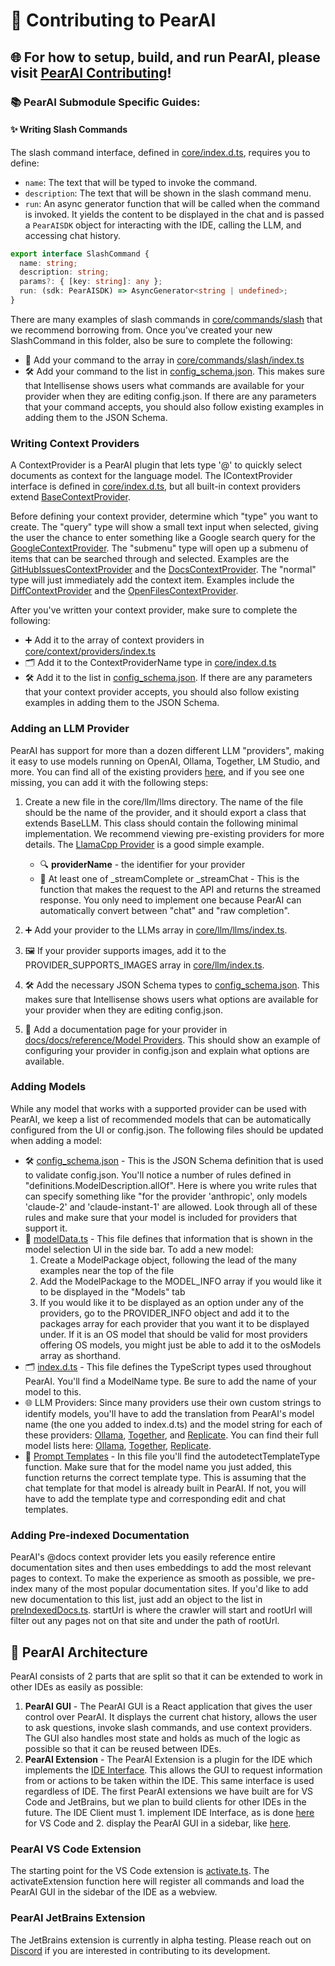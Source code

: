 # 🍐 Contributing to PearAI

## 🌐 **For how to setup, build, and run PearAI, please visit [PearAI Contributing](https://github.com/pearai/pearai-app)!**

### 📚 PearAI Submodule Specific Guides:

#### ✨ Writing Slash Commands

The slash command interface, defined in [core/index.d.ts](./core/index.d.ts), requires you to define:
- `name`: The text that will be typed to invoke the command.
- `description`: The text that will be shown in the slash command menu.
- `run`: An async generator function that will be called when the command is invoked. It yields the content to be displayed in the chat and is passed a `PearAISDK` object for interacting with the IDE, calling the LLM, and accessing chat history.
```ts
export interface SlashCommand {
  name: string;
  description: string;
  params?: { [key: string]: any };
  run: (sdk: PearAISDK) => AsyncGenerator<string | undefined>;
}
```
There are many examples of slash commands in [core/commands/slash](./core/commands/slash) that we recommend borrowing from. Once you've created your new SlashCommand in this folder, also be sure to complete the following:

- 📝 Add your command to the array in [core/commands/slash/index.ts](./core/commands/slash/index.ts)
- 🛠 Add your command to the list in [config_schema.json](./extensions/vscode/config_schema.json). This makes sure that Intellisense shows users what commands are available for your provider when they are editing config.json. If there are any parameters that your command accepts, you should also follow existing examples in adding them to the JSON Schema.

### Writing Context Providers

A ContextProvider is a PearAI plugin that lets type '@' to quickly select documents as context for the language model. The IContextProvider interface is defined in [core/index.d.ts](./core/index.d.ts), but all built-in context providers extend [BaseContextProvider](./core/context/index.ts).

Before defining your context provider, determine which "type" you want to create. The "query" type will show a small text input when selected, giving the user the chance to enter something like a Google search query for the [GoogleContextProvider](./core/context/providers/GoogleContextProvider.ts). The "submenu" type will open up a submenu of items that can be searched through and selected. Examples are the [GitHubIssuesContextProvider](./core/context/providers/GitHubIssuesContextProvider.ts) and the [DocsContextProvider](./core/context/providers/DocsContextProvider.ts). The "normal" type will just immediately add the context item. Examples include the [DiffContextProvider](./core/context/providers/DiffContextProvider.ts) and the [OpenFilesContextProvider](./core/context/providers/OpenFilesContextProvider.ts).

After you've written your context provider, make sure to complete the following:

- ➕ Add it to the array of context providers in [core/context/providers/index.ts](./core/context/providers/index.ts)
- 🗂 Add it to the ContextProviderName type in [core/index.d.ts](./core/index.d.ts)
- 🛠 Add it to the list in [config_schema.json](./extensions/vscode/config_schema.json). If there are any parameters that your context provider accepts, you should also follow existing examples in adding them to the JSON Schema.

### Adding an LLM Provider

PearAI has support for more than a dozen different LLM "providers", making it easy to use models running on OpenAI, Ollama, Together, LM Studio, and more. You can find all of the existing providers [here](https://github.com/trypear/pearai-submodule/tree/main/core/llm/llms), and if you see one missing, you can add it with the following steps:

1. Create a new file in the core/llm/llms directory. The name of the file should be the name of the provider, and it should export a class that extends BaseLLM. This class should contain the following minimal implementation. We recommend viewing pre-existing providers for more details. The [LlamaCpp Provider](./core/llm/llms/LlamaCpp.ts) is a good simple example.

   - 🔍 **providerName** - the identifier for your provider
   - 🔄 At least one of _streamComplete or _streamChat - This is the function that makes the request to the API and returns the streamed response. You only need to implement one because PearAI can automatically convert between "chat" and "raw completion".

2. ➕ Add your provider to the LLMs array in [core/llm/llms/index.ts](./core/llm/llms/index.ts).
3. 🖼 If your provider supports images, add it to the PROVIDER_SUPPORTS_IMAGES array in [core/llm/index.ts](./core/llm/index.ts).
4. 🛠 Add the necessary JSON Schema types to [config_schema.json](./extensions/vscode/config_schema.json). This makes sure that Intellisense shows users what options are available for your provider when they are editing config.json.
5. 📄 Add a documentation page for your provider in [docs/docs/reference/Model Providers](./docs/docs/reference/Model%20Providers). This should show an example of configuring your provider in config.json and explain what options are available.

### Adding Models

While any model that works with a supported provider can be used with PearAI, we keep a list of recommended models that can be automatically configured from the UI or config.json. The following files should be updated when adding a model:

- 🛠 [config_schema.json](./extensions/vscode/config_schema.json) - This is the JSON Schema definition that is used to validate config.json. You'll notice a number of rules defined in "definitions.ModelDescription.allOf". Here is where you write rules that can specify something like "for the provider 'anthropic', only models 'claude-2' and 'claude-instant-1' are allowed. Look through all of these rules and make sure that your model is included for providers that support it.
- 📂 [modelData.ts](./gui/src/util/modelData.ts) - This file defines that information that is shown in the model selection UI in the side bar. To add a new model:
  1. Create a ModelPackage object, following the lead of the many examples near the top of the file
  2. Add the ModelPackage to the MODEL_INFO array if you would like it to be displayed in the "Models" tab
  3. If you would like it to be displayed as an option under any of the providers, go to the PROVIDER_INFO object and add it to the packages array for each provider that you want it to be displayed under. If it is an OS model that should be valid for most providers offering OS models, you might just be able to add it to the osModels array as shorthand.
- 🗂 [index.d.ts](./core/index.d.ts) - This file defines the TypeScript types used throughout PearAI. You'll find a ModelName type. Be sure to add the name of your model to this.
- 🌐 LLM Providers: Since many providers use their own custom strings to identify models, you'll have to add the translation from PearAI's model name (the one you added to index.d.ts) and the model string for each of these providers: [Ollama](./core/llm/llms/Ollama.ts), [Together](./core/llm/llms/Together.ts), and [Replicate](./core/llm/llms/Replicate.ts). You can find their full model lists here: [Ollama](https://ollama.ai/library), [Together](https://docs.together.ai/docs/inference-models), [Replicate](https://replicate.com/collections/streaming-language-models).
- 📝 [Prompt Templates](./core/llm/index.ts) - In this file you'll find the autodetectTemplateType function. Make sure that for the model name you just added, this function returns the correct template type. This is assuming that the chat template for that model is already built in PearAI. If not, you will have to add the template type and corresponding edit and chat templates.

### Adding Pre-indexed Documentation

PearAI's @docs context provider lets you easily reference entire documentation sites and then uses embeddings to add the most relevant pages to context. To make the experience as smooth as possible, we pre-index many of the most popular documentation sites. If you'd like to add new documentation to this list, just add an object to the list in [preIndexedDocs.ts](./core/indexing/docs/preIndexedDocs.ts). startUrl is where the crawler will start and rootUrl will filter out any pages not on that site and under the path of rootUrl.

## 📐 PearAI Architecture

PearAI consists of 2 parts that are split so that it can be extended to work in other IDEs as easily as possible:

1. **PearAI GUI** - The PearAI GUI is a React application that gives the user control over PearAI. It displays the current chat history, allows the user to ask questions, invoke slash commands, and use context providers. The GUI also handles most state and holds as much of the logic as possible so that it can be reused between IDEs.
2. **PearAI Extension** - The PearAI Extension is a plugin for the IDE which implements the [IDE Interface](./core/index.d.ts#L229). This allows the GUI to request information from or actions to be taken within the IDE. This same interface is used regardless of IDE. The first PearAI extensions we have built are for VS Code and JetBrains, but we plan to build clients for other IDEs in the future. The IDE Client must 1. implement IDE Interface, as is done [here](./extensions/vscode/src/ideProtocol.ts) for VS Code and 2. display the PearAI GUI in a sidebar, like [here](./extensions/vscode/src/debugPanel.ts).

### PearAI VS Code Extension

The starting point for the VS Code extension is [activate.ts](./extensions/vscode/src/activation/activate.ts). The activateExtension function here will register all commands and load the PearAI GUI in the sidebar of the IDE as a webview.

### PearAI JetBrains Extension

The JetBrains extension is currently in alpha testing. Please reach out on [Discord](https://discord.gg/vapESyrFmJ) if you are interested in contributing to its development.
